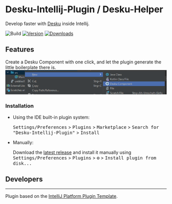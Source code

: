 <!-- Plugin description -->
# Desku-Intellij-Plugin / Desku-Helper
Develop faster with [Desku](https://github.com/Osiris-Team/Desku) inside Intellij.

![Build](https://github.com/Osiris-Team/Desku-Intellij-Plugin/workflows/Build/badge.svg)
[![Version](https://img.shields.io/jetbrains/plugin/v/22551.svg)](https://plugins.jetbrains.com/plugin/22551)
[![Downloads](https://img.shields.io/jetbrains/plugin/d/22551.svg)](https://plugins.jetbrains.com/plugin/22551)

## Features
Create a Desku Component with one click, and let the plugin generate the little boilerplate there is.
![img.png](img.png)

### Installation

- Using the IDE built-in plugin system:
  
  <kbd>Settings/Preferences</kbd> > <kbd>Plugins</kbd> > <kbd>Marketplace</kbd> > <kbd>Search for "Desku-Intellij-Plugin"</kbd> >
  <kbd>Install</kbd>
  
- Manually:

  Download the [latest release](https://github.com/Osiris-Team/Desku-Intellij-Plugin/releases/latest) and install it manually using
  <kbd>Settings/Preferences</kbd> > <kbd>Plugins</kbd> > <kbd>⚙️</kbd> > <kbd>Install plugin from disk...</kbd>
<!-- Plugin description end -->

## Developers  

---
Plugin based on the [IntelliJ Platform Plugin Template][template].

[template]: https://github.com/JetBrains/intellij-platform-plugin-template
[docs:plugin-description]: https://plugins.jetbrains.com/docs/intellij/plugin-user-experience.html#plugin-description-and-presentation


